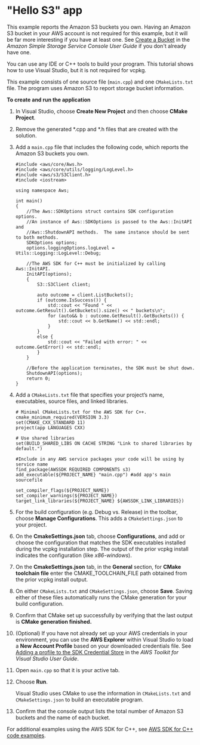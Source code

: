 # "Hello S3" app<a name="build-vcpkg"></a>

This example reports the Amazon S3 buckets you own\. Having an Amazon S3 bucket in your AWS account is not required for this example, but it will be far more interesting if you have at least one\. See [Create a Bucket](https://docs.aws.amazon.com/AmazonS3/latest/userguide/creating-bucket.html) in the *Amazon Simple Storage Service Console User Guide* if you don't already have one\.

You can use any IDE or C\+\+ tools to build your program\. This tutorial shows how to use Visual Studio, but it is not required for vcpkg\.

This example consists of one source file \(`main.cpp`\) and one `CMakeLists.txt` file\. The program uses Amazon S3 to report storage bucket information\.

**To create and run the application**

1. In Visual Studio, choose **Create New Project** and then choose **CMake Project**\.

1. Remove the generated \*\.cpp and \*\.h files that are created with the solution\.

1. Add a `main.cpp` file that includes the following code, which reports the Amazon S3 buckets you own\.

   ```
   #include <aws/core/Aws.h>
   #include <aws/core/utils/logging/LogLevel.h>
   #include <aws/s3/S3Client.h>
   #include <iostream>
   
   using namespace Aws;
   
   int main()
   {
       //The Aws::SDKOptions struct contains SDK configuration options.
       //An instance of Aws::SDKOptions is passed to the Aws::InitAPI and 
       //Aws::ShutdownAPI methods.  The same instance should be sent to both methods.
       SDKOptions options;
       options.loggingOptions.logLevel = Utils::Logging::LogLevel::Debug;
       
       //The AWS SDK for C++ must be initialized by calling Aws::InitAPI.
       InitAPI(options); 
       {
           S3::S3Client client;
   
           auto outcome = client.ListBuckets();
           if (outcome.IsSuccess()) {
               std::cout << "Found " << outcome.GetResult().GetBuckets().size() << " buckets\n";
               for (auto&& b : outcome.GetResult().GetBuckets()) {
                   std::cout << b.GetName() << std::endl;
               }
           }
           else {
               std::cout << "Failed with error: " << outcome.GetError() << std::endl;
           }
       }
   
       //Before the application terminates, the SDK must be shut down. 
       ShutdownAPI(options);
       return 0;
   }
   ```

1. Add a `CMakeLists.txt` file that specifies your project’s name, executables, source files, and linked libraries\. 

   ```
   # Minimal CMakeLists.txt for the AWS SDK for C++.
   cmake_minimum_required(VERSION 3.3)
   set(CMAKE_CXX_STANDARD 11)
   project(app LANGUAGES CXX)
   
   # Use shared libraries
   set(BUILD_SHARED_LIBS ON CACHE STRING "Link to shared libraries by default.")
   
   #Include in any AWS service packages your code will be using by service name
   find_package(AWSSDK REQUIRED COMPONENTS s3)
   add_executable(${PROJECT_NAME} "main.cpp") #add app's main sourcefile
   
   set_compiler_flags(${PROJECT_NAME})
   set_compiler_warnings(${PROJECT_NAME})
   target_link_libraries(${PROJECT_NAME} ${AWSSDK_LINK_LIBRARIES})
   ```

1. For the build configuration \(e\.g\. Debug vs\. Release\) in the toolbar, choose **Manage Configurations**\. This adds a `CMakeSettings.json` to your project\.

1. On the **CmakeSettings\.json** tab, choose **Configurations**, and add or choose the configuration that matches the SDK executables installed during the vcpkg installation step\. The output of the prior vcpkg install indicates the configuration \(like *x86\-windows*\)\.

1. On the **CmakeSettings\.json** tab, in the **General** section, for **CMake toolchain file** enter the CMAKE\_TOOLCHAIN\_FILE path obtained from the prior vcpkg install output\.

1. On either `CMakeLists.txt` and `CMakeSettings.json`, choose **Save**\. Saving either of these files automatically runs the CMake generation for your build configuration\. 

1. Confirm that CMake set up successfully by verifying that the last output is **CMake generation finished\.**

1. \(Optional\) If you have not already set up your AWS credentials in your environment, you can use the **AWS Explorer** within Visual Studio to load a **New Account Profile** based on your downloaded credentials file\. See [Adding a profile to the SDK Credential Store](https://docs.aws.amazon.com/toolkit-for-visual-studio/latest/user-guide/credentials.html) in the *AWS Toolkit for Visual Studio User Guide*\.

1. Open `main.cpp` so that it is your active tab\. 

1. Choose **Run**\.

    Visual Studio uses CMake to use the information in `CMakeLists.txt` and `CMakeSettings.json` to build an executable program\. 

1. Confirm that the console output lists the total number of Amazon S3 buckets and the name of each bucket\.

For additional examples using the AWS SDK for C\+\+, see [ AWS SDK for C\+\+ code examples](programming-services.md)\.